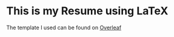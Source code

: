 # This is my Resume using LaTeX

The template I used can be found on [Overleaf](https://www.overleaf.com/latex/templates/faangpath-simple-template/npsfpdqnxmbc)
